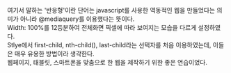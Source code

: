 여기서 말하는 '반응형'이란 단어는 javascript를 사용한 역동적인 웹을 만들었다는 의미가 아니라 @mediaquery를 이용했다는 뜻이다.<br>
Width: 100%를 12등분하여 전체화면 픽셀에 따라 보여지는 모습을 다르게 설정하였다.<br>
Stlye에서 first-child, nth-child(), last-child라는 선택자를 처음 이용하였는데, 이들은 매우 유용한 방법이라 생각한다.<br>
웹페이지, 태블릿, 스마트폰을 맞춤으로 한 웹을 제작하기 위한 좋은 연습이었다.

